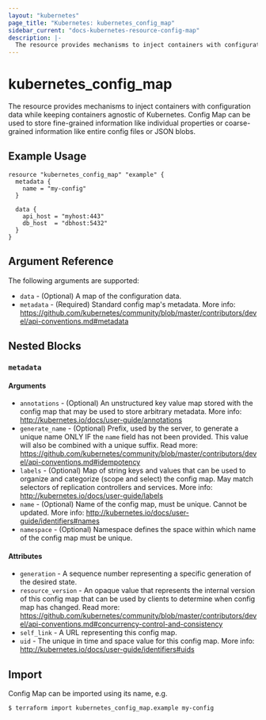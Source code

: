 ```yaml
---
layout: "kubernetes"
page_title: "Kubernetes: kubernetes_config_map"
sidebar_current: "docs-kubernetes-resource-config-map"
description: |-
  The resource provides mechanisms to inject containers with configuration data while keeping containers agnostic of Kubernetes.
---
```


# kubernetes_config_map

The resource provides mechanisms to inject containers with configuration data while keeping containers agnostic of Kubernetes.
Config Map can be used to store fine-grained information like individual properties or coarse-grained information like entire config files or JSON blobs.

## Example Usage

```hcl
resource "kubernetes_config_map" "example" {
  metadata {
    name = "my-config"
  }

  data {
    api_host = "myhost:443"
    db_host  = "dbhost:5432"
  }
}
```

## Argument Reference

The following arguments are supported:

* `data` - (Optional) A map of the configuration data.
* `metadata` - (Required) Standard config map's metadata. More info: https://github.com/kubernetes/community/blob/master/contributors/devel/api-conventions.md#metadata

## Nested Blocks

### `metadata`

#### Arguments

* `annotations` - (Optional) An unstructured key value map stored with the config map that may be used to store arbitrary metadata. More info: http://kubernetes.io/docs/user-guide/annotations
* `generate_name` - (Optional) Prefix, used by the server, to generate a unique name ONLY IF the `name` field has not been provided. This value will also be combined with a unique suffix. Read more: https://github.com/kubernetes/community/blob/master/contributors/devel/api-conventions.md#idempotency
* `labels` - (Optional) Map of string keys and values that can be used to organize and categorize (scope and select) the config map. May match selectors of replication controllers and services. More info: http://kubernetes.io/docs/user-guide/labels
* `name` - (Optional) Name of the config map, must be unique. Cannot be updated. More info: http://kubernetes.io/docs/user-guide/identifiers#names
* `namespace` - (Optional) Namespace defines the space within which name of the config map must be unique.

#### Attributes

* `generation` - A sequence number representing a specific generation of the desired state.
* `resource_version` - An opaque value that represents the internal version of this config map that can be used by clients to determine when config map has changed. Read more: https://github.com/kubernetes/community/blob/master/contributors/devel/api-conventions.md#concurrency-control-and-consistency
* `self_link` - A URL representing this config map.
* `uid` - The unique in time and space value for this config map. More info: http://kubernetes.io/docs/user-guide/identifiers#uids

## Import

Config Map can be imported using its name, e.g.

```
$ terraform import kubernetes_config_map.example my-config
```
